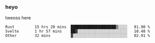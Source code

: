 ### heyo
tweoss here

<!--START_SECTION:waka-->

```text
Rust         15 hrs 20 mins  ████████████████████▒░░░░   81.90 %
Svelte       1 hr 57 mins    ██▓░░░░░░░░░░░░░░░░░░░░░░   10.48 %
Other        32 mins         ▓░░░░░░░░░░░░░░░░░░░░░░░░   02.91 %
```

<!--END_SECTION:waka-->

<!--
**Tweoss/tweoss** is a ✨ _special_ ✨ repository because its `README.md` (this file) appears on your GitHub profile.

Here are some ideas to get you started:

- 🔭 I’m currently working on ...
- 🌱 I’m currently learning ...
- 👯 I’m looking to collaborate on ...
- 🤔 I’m looking for help with ...
- 💬 Ask me about ...
- 📫 How to reach me: ...
- 😄 Pronouns: ...
- ⚡ Fun fact: ...
-->

